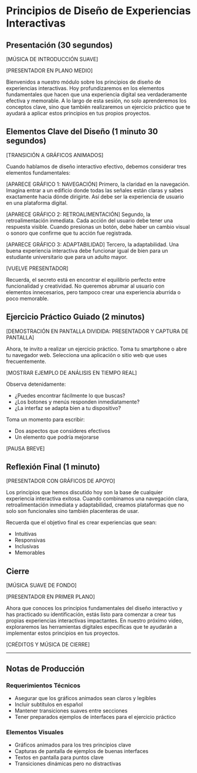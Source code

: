 # Principios de Diseño de Experiencias Interactivas

## Presentación (30 segundos)

[MÚSICA DE INTRODUCCIÓN SUAVE]

[PRESENTADOR EN PLANO MEDIO]

Bienvenidos a nuestro módulo sobre los principios de diseño de experiencias interactivas. Hoy profundizaremos en los elementos fundamentales que hacen que una experiencia digital sea verdaderamente efectiva y memorable. A lo largo de esta sesión, no solo aprenderemos los conceptos clave, sino que también realizaremos un ejercicio práctico que te ayudará a aplicar estos principios en tus propios proyectos.

## Elementos Clave del Diseño (1 minuto 30 segundos)

[TRANSICIÓN A GRÁFICOS ANIMADOS]

Cuando hablamos de diseño interactivo efectivo, debemos considerar tres elementos fundamentales:

[APARECE GRÁFICO 1: NAVEGACIÓN]
Primero, la claridad en la navegación. Imagina entrar a un edificio donde todas las señales están claras y sabes exactamente hacia dónde dirigirte. Así debe ser la experiencia de usuario en una plataforma digital.

[APARECE GRÁFICO 2: RETROALIMENTACIÓN]
Segundo, la retroalimentación inmediata. Cada acción del usuario debe tener una respuesta visible. Cuando presionas un botón, debe haber un cambio visual o sonoro que confirme que tu acción fue registrada.

[APARECE GRÁFICO 3: ADAPTABILIDAD]
Tercero, la adaptabilidad. Una buena experiencia interactiva debe funcionar igual de bien para un estudiante universitario que para un adulto mayor.

[VUELVE PRESENTADOR]

Recuerda, el secreto está en encontrar el equilibrio perfecto entre funcionalidad y creatividad. No queremos abrumar al usuario con elementos innecesarios, pero tampoco crear una experiencia aburrida o poco memorable.

## Ejercicio Práctico Guiado (2 minutos)

[DEMOSTRACIÓN EN PANTALLA DIVIDIDA: PRESENTADOR Y CAPTURA DE PANTALLA]

Ahora, te invito a realizar un ejercicio práctico. Toma tu smartphone o abre tu navegador web. Selecciona una aplicación o sitio web que uses frecuentemente.

[MOSTRAR EJEMPLO DE ANÁLISIS EN TIEMPO REAL]

Observa detenidamente:
- ¿Puedes encontrar fácilmente lo que buscas?
- ¿Los botones y menús responden inmediatamente?
- ¿La interfaz se adapta bien a tu dispositivo?

Toma un momento para escribir:
- Dos aspectos que consideres efectivos
- Un elemento que podría mejorarse

[PAUSA BREVE]

## Reflexión Final (1 minuto)

[PRESENTADOR CON GRÁFICOS DE APOYO]

Los principios que hemos discutido hoy son la base de cualquier experiencia interactiva exitosa. Cuando combinamos una navegación clara, retroalimentación inmediata y adaptabilidad, creamos plataformas que no solo son funcionales sino también placenteras de usar.

Recuerda que el objetivo final es crear experiencias que sean:
- Intuitivas
- Responsivas
- Inclusivas
- Memorables

## Cierre

[MÚSICA SUAVE DE FONDO]

[PRESENTADOR EN PRIMER PLANO]

Ahora que conoces los principios fundamentales del diseño interactivo y has practicado su identificación, estás listo para comenzar a crear tus propias experiencias interactivas impactantes. En nuestro próximo video, exploraremos las herramientas digitales específicas que te ayudarán a implementar estos principios en tus proyectos.

[CRÉDITOS Y MÚSICA DE CIERRE]

---

## Notas de Producción

### Requerimientos Técnicos
- Asegurar que los gráficos animados sean claros y legibles
- Incluir subtítulos en español
- Mantener transiciones suaves entre secciones
- Tener preparados ejemplos de interfaces para el ejercicio práctico

### Elementos Visuales
- Gráficos animados para los tres principios clave
- Capturas de pantalla de ejemplos de buenas interfaces
- Textos en pantalla para puntos clave
- Transiciones dinámicas pero no distractivas